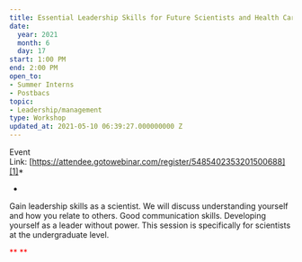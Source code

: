 ```yaml
---
title: Essential Leadership Skills for Future Scientists and Health Care Professionals
date:
  year: 2021
  month: 6
  day: 17
start: 1:00 PM
end: 2:00 PM
open_to:
- Summer Interns
- Postbacs
topic:
- Leadership/management
type: Workshop
updated_at: 2021-05-10 06:39:27.000000000 Z
---
```

Event
Link: [https://attendee.gotowebinar.com/register/5485402353201500688][1]*

*

Gain leadership skills as a scientist. We will discuss understanding
yourself and how you relate to others. Good communication skills.
Developing yourself as a leader without power. This session is
specifically for scientists at the undergraduate level.

<span style="color: #ff0000;">** **</span>



[1]: https://attendee.gotowebinar.com/register/5485402353201500688
